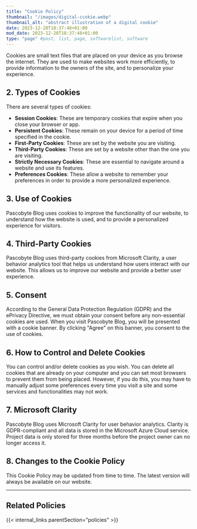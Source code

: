 ```yaml
---
title: "Cookie Policy"
thumbnail: "/images/digital-ccokie.webp"
thumbnail_alt: "abstract illustration of a digital cookie"
date: 2023-12-20T18:37:48+01:00
mod_date: 2023-12-20T18:37:48+01:00
type: "page" #post, list, page, softwarelist, software
---
```


Cookies are small text files that are placed on your device as you browse the internet. They are used to make websites work more efficiently, to provide information to the owners of the site, and to personalize your experience.

## 2. Types of Cookies

There are several types of cookies:

- **Session Cookies**: These are temporary cookies that expire when you close your browser or app.
- **Persistent Cookies**: These remain on your device for a period of time specified in the cookie.
- **First-Party Cookies**: These are set by the website you are visiting.
- **Third-Party Cookies**: These are set by a website other than the one you are visiting.
- **Strictly Necessary Cookies**: These are essential to navigate around a website and use its features.
- **Preferences Cookies**: These allow a website to remember your preferences in order to provide a more personalized experience.

## 3. Use of Cookies

Pascobyte Blog uses cookies to improve the functionality of our website, to understand how the website is used, and to provide a personalized experience for visitors.

## 4. Third-Party Cookies

Pascobyte Blog uses third-party cookies from Microsoft Clarity, a user behavior analytics tool that helps us understand how users interact with our website. This allows us to improve our website and provide a better user experience.

## 5. Consent

According to the General Data Protection Regulation (GDPR) and the ePrivacy Directive, we must obtain your consent before any non-essential cookies are used. When you visit Pascobyte Blog, you will be presented with a cookie banner. By clicking "Agree" on this banner, you consent to the use of cookies.

## 6. How to Control and Delete Cookies

You can control and/or delete cookies as you wish. You can delete all cookies that are already on your computer and you can set most browsers to prevent them from being placed. However, if you do this, you may have to manually adjust some preferences every time you visit a site and some services and functionalities may not work.

## 7. Microsoft Clarity

Pascobyte Blog uses Microsoft Clarity for user behavior analytics. Clarity is GDPR-compliant and all data is stored in the Microsoft Azure Cloud service. Project data is only stored for three months before the project owner can no longer access it.

## 8. Changes to the Cookie Policy

This Cookie Policy may be updated from time to time. The latest version will always be available on our website.


***
## Related Policies

{{< internal_links parentSection="policies" >}}

